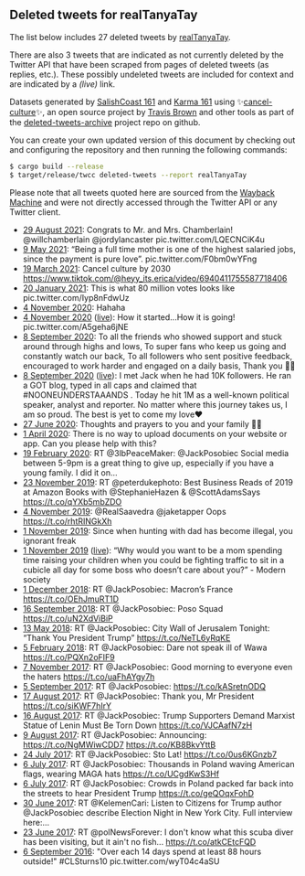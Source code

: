 ## Deleted tweets for realTanyaTay

The list below includes 27 deleted tweets by
[realTanyaTay](https://twitter.com/realTanyaTay).

There are also 3 tweets that are indicated as not currently
deleted by the Twitter API that have been scraped from pages of deleted tweets (as replies, etc.).
These possibly undeleted tweets are included for context and are indicated by a _(live)_ link.


Datasets generated by [SalishCoast 161](https://twitter.com/SalishCoastA) and [Karma 161](https://twitter.com/KarmaOneSixOne) using ✨[cancel-culture](https://github.com/travisbrown/cancel-culture)✨, an open source project by [Travis Brown](https://twitter.com/travisbrown) and other tools as part of the [deleted-tweets-archive](https://github.com/salcoast/deleted-tweets-archive/) project repo on github.

You can create your own updated version of this document by checking out and configuring the
repository and then running the following commands:

```bash
$ cargo build --release
$ target/release/twcc deleted-tweets --report realTanyaTay
```

Please note that all tweets quoted here are sourced from the
[Wayback Machine](https://web.archive.org) and were not directly accessed through the Twitter API or
any Twitter client.

* [29 August 2021](https://web.archive.org/web/20210829032431/https://twitter.com/realTanyaTay/status/1431819960364539908): Congrats to Mr. and Mrs. Chamberlain!  @willchamberlain   @jordylancaster  pic.twitter.com/LQECNCiK4u
* [ 9 May 2021](https://web.archive.org/web/20210509155233/https://twitter.com/realTanyaTay/status/1391420728717811720): “Being a full time mother is one of the highest salaried jobs, since the payment is pure love”. pic.twitter.com/F0bm0wYFng
* [19 March 2021](https://web.archive.org/web/20210319175435/https://twitter.com/realTanyaTay/status/1372969163883474944): Cancel culture by 2030   https://www.tiktok.com/@heyy_its.erica/video/6940411755587718406
* [20 January 2021](https://web.archive.org/web/20210120162347/https://twitter.com/realTanyaTay/status/1351928370318241801): This is what 80 million votes looks like pic.twitter.com/Iyp8nFdwUz
* [ 4 November 2020](https://web.archive.org/web/20201104002114/https://twitter.com/realTanyaTay/status/1323782270830944257): Hahaha
* [ 4 November 2020](https://web.archive.org/web/20201104002114/https://twitter.com/realTanyaTay/status/1323782270830944257) ([live](https://twitter.com/realTanyaTay/status/1323780967752998913)): How it started...How it is going! pic.twitter.com/A5geha6jNE
* [ 8 September 2020](https://web.archive.org/web/20200908021454/https://twitter.com/realTanyaTay/status/1303154723680333824): To all the friends who showed support and stuck around through highs and lows,  To super fans who keep us going and constantly watch our back,  To all followers who sent positive feedback, encouraged to work harder and engaged on a daily basis,  Thank you 🙏🏻
* [ 8 September 2020](https://web.archive.org/web/20200908021454/https://twitter.com/realTanyaTay/status/1303154723680333824) ([live](https://twitter.com/realTanyaTay/status/1303152248210558977)): I met Jack when he had 10K followers. He ran a GOT blog, typed in all caps and claimed that  #NOONEUNDERSTAAANDS .   Today he hit 1M as a well-known political speaker, analyst and reporter.    No matter where this journey takes us, I am so proud. The best is yet to come my love❤️
* [27 June 2020](https://web.archive.org/web/20200627224536/https://twitter.com/realTanyaTay/status/1277010127187566592): Thoughts and prayers to you and your family 🙏🏻
* [ 1 April 2020](https://web.archive.org/web/20200401150939/https://twitter.com/realTanyaTay/status/1245363856010031105): There is no way to upload documents on your website or app. Can you please help with this?
* [19 February 2020](https://web.archive.org/web/20200219045415/https://twitter.com/realTanyaTay/status/1229992570656305152): RT @3lbPeaceMaker: @JackPosobiec Social media between 5-9pm is a great thing to give up, especially if you have a young family. I did it on…
* [23 November 2019](https://web.archive.org/web/20191123041014/https://twitter.com/realTanyaTay/status/1198091361356001280): RT @peterdukephoto: Best Business Reads of 2019 at Amazon Books with @StephanieHazen &amp; @ScottAdamsSays https://t.co/qYXb5mbZDO
* [ 4 November 2019](https://web.archive.org/web/20191104185250/https://twitter.com/realTanyaTay/status/1191428105442922497): @RealSaavedra @jaketapper Oops https://t.co/rhtRINGkXh
* [ 1 November 2019](https://web.archive.org/web/20191101192737/https://twitter.com/realTanyaTay/status/1190347644301959168): Since when hunting with dad has become illegal, you ignorant freak
* [ 1 November 2019](https://web.archive.org/web/20191101192737/https://twitter.com/realTanyaTay/status/1190347644301959168) ([live](https://twitter.com/realTanyaTay/status/1190279172217806849)): “Why would you want to be a mom spending time raising your children when you could be fighting traffic to sit in a cubicle all day for some boss who doesn’t care about you?”   - Modern society
* [ 1 December 2018](https://web.archive.org/web/20181201214749/https://twitter.com/realTanyaTay/status/1068985042884587520): RT @JackPosobiec: Macron’s France https://t.co/OEhJmuRT1D
* [16 September 2018](https://web.archive.org/web/20180916044500/https://twitter.com/realTanyaTay/status/1041186164848439297): RT @JackPosobiec: Poso Squad https://t.co/uN2XdViBiP
* [13 May 2018](https://web.archive.org/web/20180513222727/https://twitter.com/realTanyaTay/status/995792668092502016): RT @JackPosobiec: City Wall of Jerusalem Tonight:  “Thank You President Trump” https://t.co/NeTL6yRqKE
* [ 5 February 2018](https://web.archive.org/web/20180205052147/https://twitter.com/realTanyaTay/status/960382927635968003): RT @JackPosobiec: Dare not speak ill of Wawa https://t.co/PQXn2oFIF9
* [ 7 November 2017](https://web.archive.org/web/20171107122457/https://twitter.com/realTanyaTay/status/927874513127211008): RT @JackPosobiec: Good morning to everyone even the haters https://t.co/uaFhAYgy7h
* [ 5 September 2017](https://web.archive.org/web/20170905164008/https://twitter.com/realTanyaTay/status/905108296566267910): RT @JackPosobiec: https://t.co/kASretnODQ
* [17 August 2017](https://web.archive.org/web/20170817041015/https://twitter.com/realTanyaTay/status/898034212833562624): RT @JackPosobiec: Thank you, Mr President https://t.co/siKWF7hIrY
* [16 August 2017](https://web.archive.org/web/20170816200544/https://twitter.com/realTanyaTay/status/897912280188207104): RT @JackPosobiec: Trump Supporters Demand Marxist Statue of Lenin Must Be Torn Down https://t.co/VJCAafN7zH
* [ 9 August 2017](https://web.archive.org/web/20170809221747/https://twitter.com/realTanyaTay/status/895408796612390913): RT @JackPosobiec: Announcing: https://t.co/NgMWiwCDD7 https://t.co/KB8BkvYttB
* [24 July 2017](https://web.archive.org/web/20170724062426/https://twitter.com/realTanyaTay/status/889370672367108097): RT @JackPosobiec: Sto Lat! https://t.co/0us6KGnzb7
* [ 6 July 2017](https://web.archive.org/web/20170706115650/https://twitter.com/realTanyaTay/status/882931342023024640): RT @JackPosobiec: Thousands in Poland waving American flags, wearing MAGA hats https://t.co/UCgdKwS3Hf
* [ 6 July 2017](https://web.archive.org/web/20170706115637/https://twitter.com/realTanyaTay/status/882931287467675648): RT @JackPosobiec: Crowds in Poland packed far back into the streets to hear President Trump https://t.co/geQOqxFohD
* [30 June 2017](https://web.archive.org/web/20170630145954/https://twitter.com/realTanyaTay/status/880803085039398913): RT @KelemenCari: Listen to Citizens for Trump author @JackPosobiec describe Election Night in New York City. Full interview here:… 
* [23 June 2017](https://web.archive.org/web/20170623201622/https://twitter.com/realTanyaTay/status/878346011416027136): RT @polNewsForever: I don't know what this scuba diver has been visiting, but it ain't no fish... https://t.co/atkCEtcFQD
* [ 6 September 2016](https://web.archive.org/web/20190416045635/https://twitter.com/realTanyaTay/status/773195693947322368): "Over each 14 days spend at least 88 hours outside!"  #CLSturns10  pic.twitter.com/wyT04c4aSU
